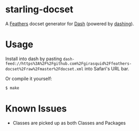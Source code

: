 # starling-docset

A [Feathers](http://feathersui.com/) docset generator for [Dash](http://kapeli.com/dash) (powered by [dashing](https://github.com/technosophos/dashing)).

# Usage

Install into dash by pasting `dash-feed://https%3A%2F%2Fgithub.com%2Fgirasquid%2Ffeathers-docset%2Fraw%2Fmaster%2Fdocset.xml` into Safari's URL bar.

Or compile it yourself:
```bash
$ make
```

# Known Issues
- Classes are picked up as both Classes and Packages
